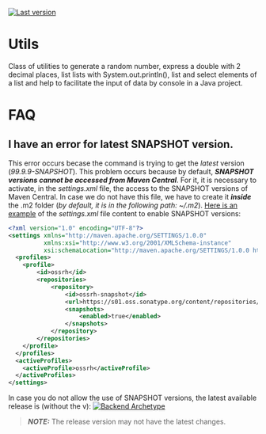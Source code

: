 [![Last version](https://img.shields.io/maven-central/v/com.campusdual/utils?label=Latest%20version&style=flat-square)](https://maven-badges.herokuapp.com/maven-central/com.campusdual/utils)

# Utils

Class of utilities to generate a random number, express a double with 2 decimal places, list lists with System.out.println(), list and select elements of a list and help to facilitate the input of data by console in a Java project.

# FAQ
## I have an error for latest SNAPSHOT version.
This error occurs becase the command is trying to get the *latest* version (*99.9.9-SNAPSHOT*). This problem occurs because by default, ***SNAPSHOT versions cannot be accessed from Maven Central***. For it, it is necessary to activate, in the *settings.xml* file, the access to the SNAPSHOT versions of Maven Central. In case we do not have this file, we have to create it ***inside*** the .m2 folder (*by default, it is in the following path: ~/.m2*). [Here is an example](https://gist.github.com/supportcampusdual/fa55eb0fa7fd91f825abcc557a1f730d) of the *settings.xml* file content to enable SNAPSHOT versions:
```xml
<?xml version="1.0" encoding="UTF-8"?>
<settings xmlns="http://maven.apache.org/SETTINGS/1.0.0" 
          xmlns:xsi="http://www.w3.org/2001/XMLSchema-instance" 
          xsi:schemaLocation="http://maven.apache.org/SETTINGS/1.0.0 http://maven.apache.org/xsd/settings-1.0.0.xsd">
  <profiles>
	<profile>
		<id>ossrh</id>
		<repositories>
			<repository>
				<id>ossrh-snapshot</id>
				<url>https://s01.oss.sonatype.org/content/repositories/snapshots/</url>
				<snapshots>
					<enabled>true</enabled>
				</snapshots>
			</repository>
		</repositories>
	</profile>
  </profiles>
  <activeProfiles>
	<activeProfile>ossrh</activeProfile>
  </activeProfiles>
</settings>
```
In case you do not allow the use of SNAPSHOT versions, the latest available release is (without the v): [![Backend Archetype](https://img.shields.io/maven-central/v/com.campusdual/utils?label=&style=flat-square)](https://maven-badges.herokuapp.com/maven-central/com.campusdual/utils)

> **_NOTE:_**  The release version may not have the latest changes.
